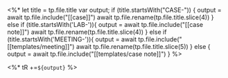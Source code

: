 <%*
  let title = tp.file.title
  var output;
  if (title.startsWith("CASE-")) {
    output = await tp.file.include("[[case]]")
    await tp.file.rename(tp.file.title.slice(4))
  } else if (title.startsWith('LAB-')){
    output = await  tp.file.include("[[case note]]")
    await tp.file.rename(tp.file.title.slice(4))
 } else if (title.startsWith('MEETING-')){
     output = await tp.file.include("[[templates/meeting]]")
     await tp.file.rename(tp.file.title.slice(5))
  } else {
    output = await tp.file.include("[[templates/case note]]")
  }
%>

<%* tR +=`${output}` %>